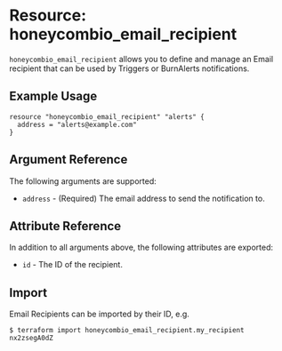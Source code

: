 # Resource: honeycombio_email_recipient

`honeycombio_email_recipient` allows you to define and manage an Email recipient that can be used by Triggers or BurnAlerts notifications.

## Example Usage

```hcl
resource "honeycombio_email_recipient" "alerts" {
  address = "alerts@example.com"
}
```

## Argument Reference

The following arguments are supported:

* `address` - (Required) The email address to send the notification to.

## Attribute Reference

In addition to all arguments above, the following attributes are exported:

* `id` - The ID of the recipient.

## Import

Email Recipients can be imported by their ID, e.g.

```
$ terraform import honeycombio_email_recipient.my_recipient nx2zsegA0dZ
```
